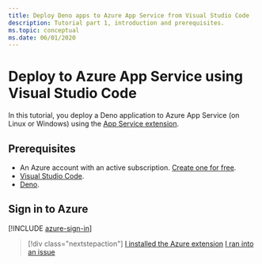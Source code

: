 ```yaml
---
title: Deploy Deno apps to Azure App Service from Visual Studio Code
description: Tutorial part 1, introduction and prerequisites.
ms.topic: conceptual
ms.date: 06/01/2020
---
```


# Deploy to Azure App Service using Visual Studio Code

In this tutorial, you deploy a Deno application to Azure App Service (on Linux or Windows) using the [App Service extension](https://marketplace.visualstudio.com/items?itemName=ms-azuretools.vscode-azureappservice).

## Prerequisites

- An Azure account with an active subscription. [Create one for free](https://azure.microsoft.com/free/?utm_source=campaign&utm_campaign=vscode-tutorial-appservice-extension&mktingSource=vscode-tutorial-appservice-extension).
- [Visual Studio Code](https://code.visualstudio.com/).
- [Deno](https://deno.land/#installation).

## Sign in to Azure

[!INCLUDE [azure-sign-in](includes/azure-sign-in.md)]

> [!div class="nextstepaction"]
> [I installed the Azure extension](tutorial-vscode-azure-app-service-deno-02.md) [I ran into an issue](https://www.research.net/r/PWZWZ52?tutorial=deno-deployment-azureappservice&step=getting-started)
